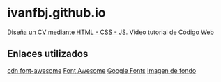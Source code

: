 # ivanfbj.github.io

[Diseña un CV mediante HTML - CSS - JS](https://www.youtube.com/watch?v=cg8QbJhp5j4). Video tutorial de [Código Web](https://www.youtube.com/@codigoweb)

## Enlaces utilizados
[cdn font-awesome](https://cdnjs.com/libraries/font-awesome)
[Font Awesome](https://fontawesome.com)
[Google Fonts](https://fonts.google.com)
[Imagen de fondo](https://www.pexels.com/es-es/foto/foto-de-una-computadora-portatil-encendida-943096/)
[]()
[]()
[]()
[]()